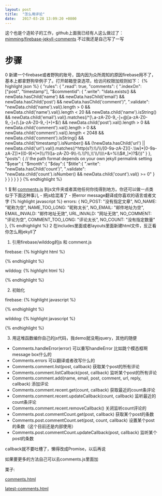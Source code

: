 ```yaml
---
layout: post
title:  "怎么用评论"
date:   2017-03-28 13:09:20 +0800
---
```

这个也是个造轮子的工作，github上面我已经有人这么做过了： [mimming/firebase-jekyll-comments](https://github.com/mimming/firebase-jekyll-comments) 不过我还是自己写了一写


# 步骤 #
0 新建一个firebase或者野狗的账号，国内因为众所周知的原因firebase用不了，基本上都拿野狗举例子了。打开邮箱登录选项，给访问权限加规则如下：
{% highlight json %}
{
  "rules": {
    ".read": true,
    "comments": {
      ".indexOn": ["post", "timestamp"],
      "$commentid": {
        ".write": "!data.exists() && newData.hasChild('name') && newData.hasChild('email') && newData.hasChild('post') && newData.hasChild('comment')",
        ".validate": "newData.child('name').val().length > 0 && newData.child('name').val().length < 20 && newData.child('name').isString() && newData.child('email').val().matches(/^[\\.a-zA-Z0-9_-]+@[a-zA-Z0-9_-]+(\\.[a-zA-Z0-9_-]+)+$/) && newData.child('post').val().length > 0 && newData.child('comment').val().length > 0 && newData.child('comment').val().length < 2048 && newData.child('comment').isString() && newData.child('timestamp').isNumber() && (!newData.hasChild('url') || newData.child('url').val().matches(/^http(s?):\\/\\/[0-9a-zA-Z]([-.\\w]*[0-9a-zA-Z])*((0-9)*)*(\\/?)([a-zA-Z0-9\\-\\.\\?\\,\\'\\/\\\\+&=%\\$#_]*)?$/))"
      }
    },
    "posts": {
      // the path format depends on your own jekyll permalink setting
      "$year":{
        "$month":{
          "$day":{
            "$title":{
              ".write": "newData.hasChild('count')",
              ".validate": "newData.child('count').isNumber() && newData.child('count').val() >= 0"
            }
          }
        }
      }
    }
  }
}
{% endhighlight %}

1 复制 [comments.js](https://github.com/JiYouMCC/jekyll-firebase-comments/blob/master/js/comments.js) 到js文件夹或者其他任何你找得到地方。你还可以做一点类似于下面这种事儿
    - 把js给混淆了
    - 把error message翻译成你喜欢的语言或者文字
{% highlight javascript %}
errors: {
    NO_POST: "没有指定文章",
    NO_NAME: "昵称为空",
    NAME_TOO_LONG: "昵称太长",
    NO_EMAIL: "邮件地址为空",
    EMAIL_INVALD: "邮件地址无效",
    URL_INVALD: "网址无效",
    NO_COMMENT: "评论为空",
    COMMENT_TOO_LONG: "评论太长",
    NO_COUNT: "没有指定数量"
},
{% endhighlight %}
2 在includes里面或者layouts里面新建html文件，反正看你怎么用jekyll了

1) 引用firebase/wilddog的js 和 comment.js

firebase:
{% highlight html %}
<script src="https://www.gstatic.com/firebasejs/3.7.3/firebase.js"></script>
<script src="{{ site.baseurl }}/js/comments.min.js"></script>
{% endhighlight %}

wilddog:
{% highlight html %}
<script src="https://cdn.wilddog.com/sdk/js/2.5.2/wilddog.js"></script>
<script src="{{ site.baseurl }}/js/comments.min.js"></script>
{% endhighlight %}

2) 初始化

firebase:
{% highlight javascript %}
<script type="text/javascript">
  //firebase
  var config = {
    apiKey: "*******",
    authDomain: "*******.firebaseapp.com",
    databaseURL: "https://*******.firebaseio.com",
    storageBucket: "*******.appspot.com",
    messagingSenderId: "*******"
  };
  Comments.init("firebase",config);
</script>
{% endhighlight %}

wilddog:
{% highlight javascript %}
<script type="text/javascript">
  //Wilddog
  var config = {
    authDomain: "*******.wilddog.com",
    syncURL: "https://*******.wilddogio.com"
  };
  Comments.init("wilddog",config);
</script>
{% endhighlight %}

3) 用这堆函数编你自己的js代码，我demo就没用jquery，其他的随便

- Comments.handleError(error) 可以重写handleError 比如跳个模态框啊 message box什么的
- Comments.errors 可以翻译或者改写什么的
- Comments.comment.list(post, callback) 获取某个post的所有评论
- Comments.comment.listCallback(post, callback) 监听某个post的所有评论
- Comments.comment.add(name, email, post, comment, url, reply, callback) 添加评论
- Comments.comment.recent.get(count, callback) 获取最近的count条评论
- Comments.comment.recent.updateCallback(count, callback) 监听最近的count条评论
- Comments.comment.recent.removeCallback() 关闭监听count评论的
- Comments.post.commentCount.get(post, callback) 获取某个post的条数
- Comments.post.commentCount.set(post, count, callback) 设置某个post的条数（这个目前还是内部使用）
- Comments.post.commentCount.updateCallback(post, callback) 监听某个post的条数

callback就不要吐槽了，懒得改成Promise，以后再说

如果要更多的方法自己可以去comments.js里面加

栗子:

[comments.html](https://github.com/JiYouMCC/jekyll-firebase-comments/blob/master/docs/_includes/comments.html)

[latest-comments.html](https://github.com/JiYouMCC/jekyll-firebase-comments/blob/master/docs/_includes/latest-comments.html)





